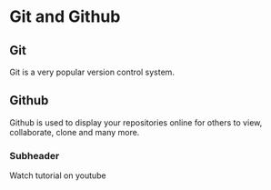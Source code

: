 # Git and Github
## Git
Git is a very popular version control system.
## Github
Github is used to display your repositories online for others to view, collaborate, clone and many more.

### Subheader
Watch tutorial on youtube
